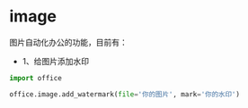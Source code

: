 # image

图片自动化办公的功能，目前有：

- 1、给图片添加水印

```python
import office

office.image.add_watermark(file='你的图片', mark='你的水印')
```
